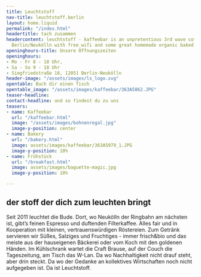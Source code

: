```yaml
---
title: Leuchtstoff
nav-title: leuchtstoff.berlin
layout: home.liquid
permalink: "/index.html"
headertitle: tach zusammen
headercontent: leuchtstoff - kaffeebar is an unpretentious 3rd wave coffee shop in
  Berlin/Neukölln with free wifi and some great homemade organic baked goods
openinghours-title: Unsere Öffnungszeiten
openinghours:
- Mo - Fr 8 - 18 Uhr,
- Sa - So 9 - 18 Uhr
- Siegfriedstraße 18, 12051 Berlin-Neukölln
header-image: "/assets/images/ls_logo.svg"
opentable: Buch dir einen Tisch
opentable_image: "/assets/images/kaffeebar/363A5862.JPG"
teaser-headline: 
contact-headline: und so findest du zu uns
teasers:
- name: Kaffeebar
  url: "/kaffeebar.html"
  image: "/assets/images/bohnenregal.jpg"
  image-y-position: center
- name: Bakery
  url: "/bakery.html"
  image: assets/images/kaffeebar/363A5979_1.JPG
  image-y-position: 10%
- name: Frühstück
  url: "/breakfast.html"
  image: assets/images/baguette-magic.jpg
  image-y-position: 10%

---
```

## der stoff der dich zum leuchten bringt

Seit 2011 leuchtet die Bude. Dort, wo Neukölln der Ringbahn am nächsten ist, gibt’s feinen Espresso und duftenden Filterkaffee. Alles fair und in Kooperation mit kleinen, vertrauenswürdigen Röstereien. Zum Getränk servieren wir Süßes, Salziges und Fruchtiges - immer frisch&bio und das meiste aus der hauseigenen Bäckerei oder vom Koch mit den goldenen Händen. Im Kühlschrank wartet die Craft Brause, auf der Couch die Tageszeitung, am Tisch das W-Lan. Da wo Nachhaltigkeit nicht drauf steht, aber drin steckt. Da wo der Gedanke an kollektives Wirtschaften noch nicht aufgegeben ist. Da ist Leuchtstoff.